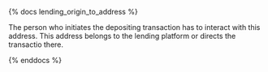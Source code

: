 {% docs lending_origin_to_address %}

The person who initiates the depositing transaction has to interact with this address. This address belongs to the lending platform or directs the transactio there.  

{% enddocs %}